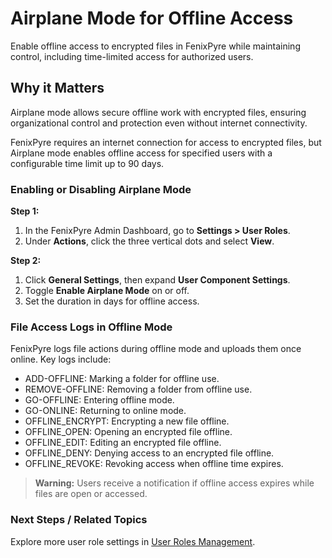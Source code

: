 # Airplane Mode for Offline Access

Enable offline access to encrypted files in FenixPyre while maintaining control, including time-limited access for authorized users.


## Why it Matters
Airplane mode allows secure offline work with encrypted files, ensuring organizational control and protection even without internet connectivity.

FenixPyre requires an internet connection for access to encrypted files, but Airplane mode enables offline access for specified users with a configurable time limit up to 90 days.

### Enabling or Disabling Airplane Mode

**Step 1:**
1. In the FenixPyre Admin Dashboard, go to **Settings > User Roles**.
2. Under **Actions**, click the three vertical dots and select **View**.

<!-- IMG: ./media/04-admin-guide/user-roles-view.png | Alt: FenixPyre Admin Dashboard User Roles section -->

**Step 2:**
1. Click **General Settings**, then expand **User Component Settings**.
2. Toggle **Enable Airplane Mode** on or off.
3. Set the duration in days for offline access.

<!-- IMG: ./media/04-admin-guide/airplane-mode-settings.png | Alt: FenixPyre Airplane Mode configuration options -->

### File Access Logs in Offline Mode
FenixPyre logs file actions during offline mode and uploads them once online. Key logs include:
- ADD-OFFLINE: Marking a folder for offline use.
- REMOVE-OFFLINE: Removing a folder from offline use.
- GO-OFFLINE: Entering offline mode.
- GO-ONLINE: Returning to online mode.
- OFFLINE_ENCRYPT: Encrypting a new file offline.
- OFFLINE_OPEN: Opening an encrypted file offline.
- OFFLINE_EDIT: Editing an encrypted file offline.
- OFFLINE_DENY: Denying access to an encrypted file offline.
- OFFLINE_REVOKE: Revoking access when offline time expires.

> **Warning:** Users receive a notification if offline access expires while files are open or accessed.

<!-- IMG: ./media/04-admin-guide/offline-notification.png | Alt: Example of offline mode expiration notification -->

### Next Steps / Related Topics
Explore more user role settings in [User Roles Management](/04-admin-guide/user-roles.md).